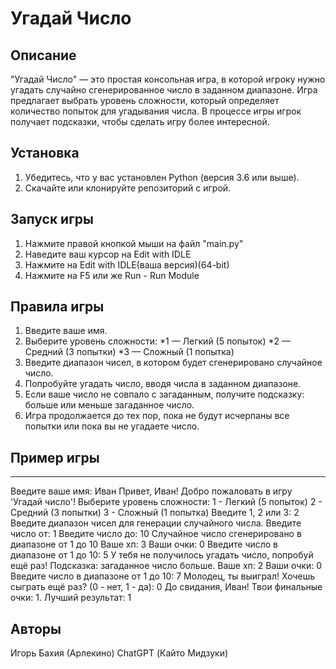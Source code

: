 # Угадай Число

## Описание

"Угадай Число" — это простая консольная игра, в которой игроку нужно угадать случайно сгенерированное число в заданном диапазоне. Игра предлагает выбрать уровень сложности, который определяет количество попыток для угадывания числа. В процессе игры игрок получает подсказки, чтобы сделать игру более интересной.

## Установка

1. Убедитесь, что у вас установлен Python (версия 3.6 или выше).
2. Скачайте или клонируйте репозиторий с игрой.

##  Запуск игры

1. Нажмите правой кнопкой мыши на файл "main.py"
2. Наведите ваш курсор на Edit with IDLE
3. Нажмите на Edit with IDLE(ваша версия)(64-bit)
4. Нажмите на F5 или же Run - Run Module

##  Правила игры
1. Введите ваше имя.
2. Выберите уровень сложности:
 *1 — Легкий (5 попыток)
 *2 — Средний (3 попытки)
 *3 — Сложный (1 попытка)
4. Введите диапазон чисел, в котором будет сгенерировано случайное число.
5. Попробуйте угадать число, вводя числа в заданном диапазоне.
6. Если ваше число не совпало с загаданным, получите подсказку: больше или меньше загаданное число.
7. Игра продолжается до тех пор, пока не будут исчерпаны все попытки или пока вы не угадаете число.

##  Пример игры
- - - - - - - - - - - -
Введите ваше имя: Иван
Привет, Иван! Добро пожаловать в игру 'Угадай число'!
Выберите уровень сложности:
1 - Легкий (5 попыток)
2 - Средний (3 попытки)
3 - Сложный (1 попытка)
Введите 1, 2 или 3: 2
Введите диапазон чисел для генерации случайного числа.
Введите число от: 1
Введите число до: 10
Случайное число сгенерировано в диапазоне от 1 до 10
Ваше хп: 3
Ваши очки: 0
Введите число в диапазоне от 1 до 10: 5
У тебя не получилось угадать число, попробуй ещё раз! Подсказка: загаданное число больше.
Ваше хп: 2
Ваши очки: 0
Введите число в диапазоне от 1 до 10: 7
Молодец, ты выиграл! Хочешь сыграть ещё раз? (0 - нет, 1 - да): 0
До свидания, Иван! Твои финальные очки: 1. Лучший результат: 1
	
## Авторы
Игорь Бахия (Арлекино)
ChatGPT (Кайто Мидзуки)
